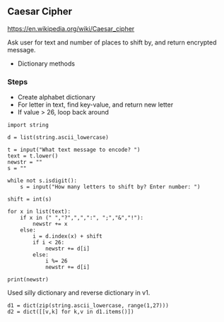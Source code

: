 ## Caesar Cipher
https://en.wikipedia.org/wiki/Caesar_cipher

Ask user for text and number of places to shift by, and return encrypted message.

- Dictionary methods

### Steps
- Create alphabet dictionary
- For letter in text, find key-value, and return new letter
- If value > 26, loop back around 

```
import string

d = list(string.ascii_lowercase)

t = input("What text message to encode? ")
text = t.lower()
newstr = ""
s = ""

while not s.isdigit():
    s = input("How many letters to shift by? Enter number: ")

shift = int(s)

for x in list(text):
    if x in (" ","?",",",":", ";","&","!"):
        newstr += x
    else:
        i = d.index(x) + shift
        if i < 26:
            newstr += d[i]
        else:
            i %= 26
            newstr += d[i]

print(newstr)

```

Used silly dictionary and reverse dictionary in v1. 
```
d1 = dict(zip(string.ascii_lowercase, range(1,27)))
d2 = dict([[v,k] for k,v in d1.items()])
```


